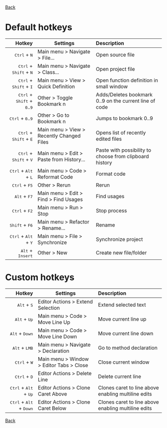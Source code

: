 [Back](README.md)

# Default hotkeys

Hotkey  | Settings | Description
---:|---|:---
<kbd>Ctrl</kbd> + <kbd>N</kbd> | Main menu > Navigate > File... | Open source file 
<kbd>Ctrl</kbd> + <kbd>Shift</kbd> + <kbd>N</kbd> | Main menu > Navigate > Class... | Open project file
<kbd>Ctrl</kbd> + <kbd>Shift</kbd> + <kbd>I</kbd> | Main menu > View > Quick Definition | Open function definition in small window
<kbd>Ctrl</kbd> + <kbd>Shift</kbd> + <kbd>0</kbd>..<kbd>9</kbd> | Other > Toggle Bookmark n | Adds/Deletes bookmark 0..9 on the current line of code
<kbd>Ctrl</kbd> + <kbd>0</kbd>..<kbd>9</kbd> | Other > Go to Bookmark n | Jumps to bookmark 0..9
<kbd>Ctrl</kbd> + <kbd>Shift</kbd> + <kbd>E</kbd> | Main menu > View > Recently Changed Files | Opens list of recently edited files
<kbd>Ctrl</kbd> + <kbd>Shift</kbd> + <kbd>V</kbd> | Main menu > Edit > Paste from History... | Paste with possibility to choose from clipboard history
<kbd>Ctrl</kbd> + <kbd>Alt</kbd> + <kbd>L</kbd> | Main menu > Code > Reformat Code | Format code
<kbd>Ctrl</kbd> + <kbd>F5</kbd> | Other > Rerun | Rerun
<kbd>Alt</kbd> + <kbd>F7</kbd> | Main menu > Edit > Find > Find Usages | Find usages
<kbd>Ctrl</kbd> + <kbd>F2</kbd> | Main menu > Run > Stop | Stop process
<kbd>Shift</kbd> + <kbd>F6</kbd> | Main menu > Refactor > Rename... | Rename
<kbd>Ctrl</kbd> + <kbd>Alt</kbd> + <kbd>Y</kbd> | Main menu > File > Synchronize | Synchronize project
<kbd>Alt</kbd> + <kbd>Insert</kbd> | Other > New | Create new file/folder

# Custom hotkeys

Hotkey | Settings | Description
---:|---|:---
<kbd>Alt</kbd> + <kbd>S</kbd> | Editor Actions > Extend Selection | Extend selected text
<kbd>Alt</kbd> + <kbd>Up</kbd> | Main menu > Code > Move Line Up | Move current line up
<kbd>Alt</kbd> + <kbd>Down</kbd> | Main menu > Code > Move Line Down | Move current line down
<kbd>Alt</kbd> + <kbd>LMB</kbd> | Main menu > Navigate > Declaration | Go to method declaration
<kbd>Ctrl</kbd> + <kbd>W</kbd> | Main menu > Window > Editor Tabs > Close | Close current window
<kbd>Ctrl</kbd> + <kbd>D</kbd> | Editor Actions > Delete Line | Delete current line
<kbd>Ctrl</kbd> + <kbd>Alt</kbd> + <kbd>Up</kbd> | Editor Actions > Clone Caret Above | Clones caret to line above enabling multiline edits
<kbd>Ctrl</kbd> + <kbd>Alt</kbd> + <kbd>Down</kbd> | Editor Actions > Clone Caret Below | Clones caret to line above enabling multiline edits

[Back](README.md)
